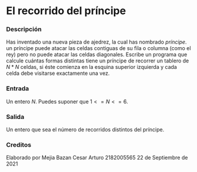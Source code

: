 # El recorrido del príncipe

### Descripción

Has inventado una nueva pieza de ajedrez, la cual has nombrado _príncipe_. un príncipe puede atacar las celdas contiguas de su fila o columna (como el rey) pero no puede atacar las celdas diagonales. Escribe un programa que calcule cuántas formas distintas tiene un príncipe de recorrer un tablero de $N * N$ celdas, si éste comienza en la esquina superior izquierda y cada celda debe visitarse exactamente una vez.

### Entrada

Un entero $N$. Puedes suponer que $1<=N<=6$.

### Salida

Un entero que sea el número de recorridos distintos del príncipe.

### Creditos

Elaborado por Mejia Bazan Cesar Arturo 2182005565
22 de Septiembre de 2021
